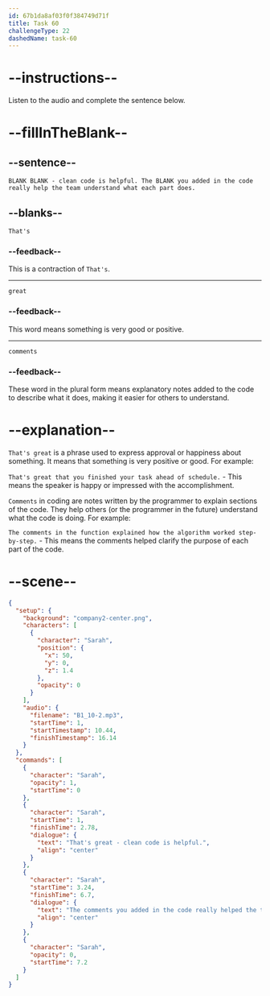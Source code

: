 ```yaml
---
id: 67b1da8af03f0f384749d71f
title: Task 60
challengeType: 22
dashedName: task-60
---
```


<!-- (Audio) Sarah: That's great - clean code is helpful. The comments you added in the code really help the team understand what each part does. -->

# --instructions--

Listen to the audio and complete the sentence below.

# --fillInTheBlank--

## --sentence--

`BLANK BLANK - clean code is helpful. The BLANK you added in the code really help the team understand what each part does.`

## --blanks--

`That's`

### --feedback--

This is a contraction of `That's`.

---

`great`

### --feedback--

This word means something is very good or positive.

---

`comments`

### --feedback--

These word in the plural form means explanatory notes added to the code to describe what it does, making it easier for others to understand.

# --explanation--

`That's great` is a phrase used to express approval or happiness about something. It means that something is very positive or good. For example:

`That's great that you finished your task ahead of schedule.` - This means the speaker is happy or impressed with the accomplishment.

`Comments` in coding are notes written by the programmer to explain sections of the code. They help others (or the programmer in the future) understand what the code is doing. For example:

`The comments in the function explained how the algorithm worked step-by-step.` - This means the comments helped clarify the purpose of each part of the code.

# --scene--

```json
{
  "setup": {
    "background": "company2-center.png",
    "characters": [
      {
        "character": "Sarah",
        "position": {
          "x": 50,
          "y": 0,
          "z": 1.4
        },
        "opacity": 0
      }
    ],
    "audio": {
      "filename": "B1_10-2.mp3",
      "startTime": 1,
      "startTimestamp": 10.44,
      "finishTimestamp": 16.14
    }
  },
  "commands": [
    {
      "character": "Sarah",
      "opacity": 1,
      "startTime": 0
    },
    {
      "character": "Sarah",
      "startTime": 1,
      "finishTime": 2.78,
      "dialogue": {
        "text": "That's great - clean code is helpful.",
        "align": "center"
      }
    },
    {
      "character": "Sarah",
      "startTime": 3.24,
      "finishTime": 6.7,
      "dialogue": {
        "text": "The comments you added in the code really helped the team understand what each part does.",
        "align": "center"
      }
    },
    {
      "character": "Sarah",
      "opacity": 0,
      "startTime": 7.2
    }
  ]
}
```
